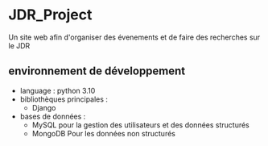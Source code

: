 # JDR_Project

Un site web afin d'organiser des évenements et de faire des recherches sur le JDR

## environnement de développement

- language : python 3.10
- bibliothèques principales :
  - Django
- bases de données :
  - MySQL pour la gestion des utilisateurs et des données structurés
  - MongoDB Pour les données non structurés
